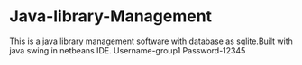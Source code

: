 # Java-library-Management
This is a java library management software with database as sqlite.Built with java swing in netbeans IDE.
Username-group1
Password-12345
